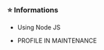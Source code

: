 [](https://i.imgur.com/cLWuXp0.png?1)

### ⭐️ Informations 
- Using Node JS

- PROFILE IN MAINTENANCE
